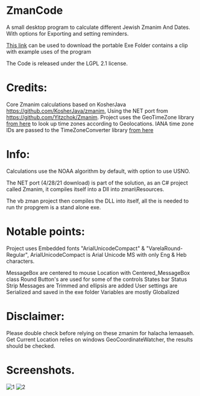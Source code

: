 # ZmanCode
A small desktop program to calculate different Jewish Zmanim And Dates. With options for Exporting and setting reminders.

[This link](https://downgit.github.io/#/home?url=https://github.com/NykUser/MyZman/tree/master/MyZmanPortable) can be used to download the portable Exe 
Folder contains a clip with example uses of the program

The Code is released under the LGPL 2.1 license.

# Credits:
Core Zmanim calculations based on KosherJava https://github.com/KosherJava/zmanim, Using the NET port from https://github.com/Yitzchok/Zmanim.
Project uses the GeoTimeZone library [from here](https://github.com/mattjohnsonpint/GeoTimeZone) to look up time zones according to Geolocations.
IANA time zone IDs are passed to the TimeZoneConverter library [from here](https://github.com/mattjohnsonpint/TimeZoneConverter)

# Info:
Calculations use the NOAA algorithm by default, with option to use USNO.

The NET port (4/28/21 download) is part of the solution, as an C# project called Zmanim, it compiles itself into a Dll into zman\Resources\.

The vb zman project then compiles the DLL into itself, all the is needed to run thr propgrem is a stand alone exe.

# Notable points:
Project uses Embedded fonts "ArialUnicodeCompact" & "VarelaRound-Regular", ArialUnicodeCompact is Arial Unicode MS with only Eng & Heb characters.

MessageBox are centered to mouse Location with Centered_MessageBox class
Round Button's are used for some of the controls
States bar 
Status Strip Messages are Trimmed and ellipsis are added 
User settings are Serialized and saved in the exe folder
Variables are mostly Globalized 

# Disclaimer:
Please double check before relying on these zmanim for halacha lemaaseh.
Get Current Location relies on windows GeoCoordinateWatcher, the results should be checked.

# Screenshots.
![1](https://user-images.githubusercontent.com/83419922/129582704-c70581a7-2ead-467a-a055-553da29555fe.jpg)
![2](https://user-images.githubusercontent.com/83419922/129582744-d270cc55-60b1-4867-a61c-532982cedd1a.jpg)

